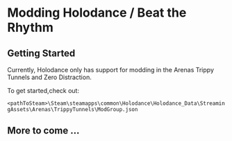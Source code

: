 # Modding Holodance / Beat the Rhythm

## Getting Started

Currently, Holodance only has support for modding in the Arenas
Trippy Tunnels and Zero Distraction.

To get started,check out:

```<pathToSteam>\Steam\steamapps\common\Holodance\Holodance_Data\StreamingAssets\Arenas\TrippyTunnels\ModGroup.json```

## More to come ...
